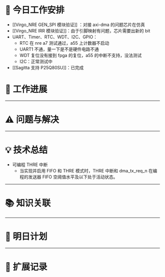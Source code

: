 


# **🔧 今日工作安排**
- [[Virgo_NRE GEN_SPI 模块验证]] ：对接 axi-dma 的问题芯片在仿真
- [[Virgo_NRE IRR 模块验证]]：由于引脚映射有问题，芯片需要出新的 bit
- UART、Timer、RTC、WDT、I2C、GPIO：
	- RTC 在 nre a7 测试通过，a55 上计数器不启动
	- UART1 不通，量一下是不是硬件电路不通
	- WDT 复位没有接到 fpga 的复位，a55 的中断不支持，没法测试
	- I2C：正常测试中
- [[Sagitta 支持 P25Q80SU]]：已完成


# **📌 工作进展**



---

# **⚠️ 问题与解决**


---

# **💡 技术总结**
- 可编程 THRE 中断
	- 当实现并启用 FIFO 和 THRE 模式时，THRE 中断和 dma_tx_req_n 在编程的发送器 FIFO 空阈值水平及以下处于活动状态。

---

# **📚 知识关联**


---
# **📌 明日计划**


---

# **💬 扩展记录**



